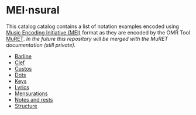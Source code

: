 # MEI·nsural
This catalog catalog contains a list of notation examples encoded using [Music Encoding Initiative (MEI)](https://music-encoding.org) format as they are encoded by the OMR Tool [MuRET](https://github.com/HISPAMUS/muret).
*In the future this repository will be merged with the MuRET documentation (still private).*

* [Barline](barline/barline.md)
* [Clef](clef/clef.md)
* [Custos](custos/custos.md)
* [Dots](dots/dots.md)
* [Keys](key/key.md)
* [Lyrics](lyrics/lyrics.md)
* [Mensurations](mensuration/mensuration.md)
* [Notes and rests](note_rest/note_rest.md)
* [Structure](structure/structure.md)